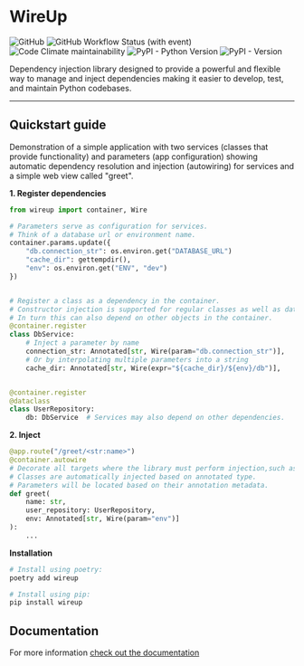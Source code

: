 # WireUp

![GitHub](https://img.shields.io/github/license/maldoinc/wireup?style=for-the-badge)
![GitHub Workflow Status (with event)](https://img.shields.io/github/actions/workflow/status/maldoinc/wireup/run_all.yml?style=for-the-badge)
![Code Climate maintainability](https://img.shields.io/codeclimate/maintainability/maldoinc/wireup?style=for-the-badge&label=Code+Climate)
![PyPI - Python Version](https://img.shields.io/pypi/pyversions/wireup?style=for-the-badge)
![PyPI - Version](https://img.shields.io/pypi/v/wireup?style=for-the-badge)


Dependency injection library designed to provide a powerful and flexible way to manage and inject 
dependencies making it easier to develop, test, and maintain Python codebases.

---
## Quickstart guide

Demonstration of a simple application with two services (classes that provide functionality)
and parameters (app configuration) showing automatic dependency resolution and injection (autowiring) 
for services and a simple web view called "greet".

**1. Register dependencies**

```python
from wireup import container, Wire

# Parameters serve as configuration for services. 
# Think of a database url or environment name.
container.params.update({
    "db.connection_str": os.environ.get("DATABASE_URL") 
    "cache_dir": gettempdir(),
    "env": os.environ.get("ENV", "dev")
})


# Register a class as a dependency in the container.
# Constructor injection is supported for regular classes as well as dataclasses.
# In turn this can also depend on other objects in the container.
@container.register
class DbService:
    # Inject a parameter by name
    connection_str: Annotated[str, Wire(param="db.connection_str")],
    # Or by interpolating multiple parameters into a string
    cache_dir: Annotated[str, Wire(expr="${cache_dir}/${env}/db")],


@container.register
@dataclass
class UserRepository:
    db: DbService  # Services may also depend on other dependencies.
```

**2. Inject**

```python
@app.route("/greet/<str:name>")
@container.autowire
# Decorate all targets where the library must perform injection,such as views in a web app.
# Classes are automatically injected based on annotated type. 
# Parameters will be located based on their annotation metadata.
def greet(
    name: str, 
    user_repository: UserRepository,  
    env: Annotated[str, Wire(param="env")]
): 
    ...
```

**Installation**

```bash
# Install using poetry:
poetry add wireup

# Install using pip:
pip install wireup
```

## Documentation

For more information [check out the documentation](https://maldoinc.github.io/wireup)
